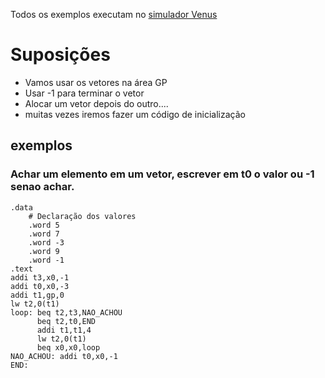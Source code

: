 Todos os exemplos executam no [simulador Venus](https://www.kvakil.me/venus/)


# Suposições
* Vamos usar os vetores na área GP
* Usar -1 para terminar o vetor
* Alocar um vetor depois do outro....
* muitas vezes iremos fazer um código de inicialização
  
## exemplos

### Achar um elemento em um vetor, escrever em t0 o valor ou -1 senao achar.
```
.data
    # Declaração dos valores
    .word 5
    .word 7
    .word -3
    .word 9
    .word -1
.text
addi t3,x0,-1
addi t0,x0,-3
addi t1,gp,0
lw t2,0(t1)
loop: beq t2,t3,NAO_ACHOU
      beq t2,t0,END
      addi t1,t1,4
      lw t2,0(t1)
      beq x0,x0,loop
NAO_ACHOU: addi t0,x0,-1
END:

```
